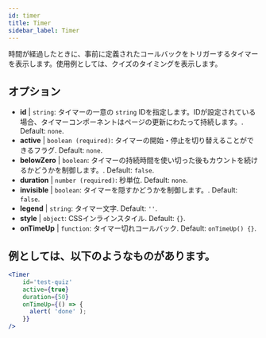 ```yaml
---
id: timer 
title: Timer
sidebar_label: Timer
---
```


時間が経過したときに、事前に定義されたコールバックをトリガーするタイマーを表示します。使用例としては、クイズのタイミングを表示します。

## オプション

* __id__ | `string`: タイマーの一意の `string` IDを指定します。IDが設定されている場合、タイマーコンポーネントはページの更新にわたって持続します。. Default: `none`.
* __active__ | `boolean (required)`: タイマーの開始・停止を切り替えることができるフラグ. Default: `none`.
* __belowZero__ | `boolean`: タイマーの持続時間を使い切った後もカウントを続けるかどうかを制御します。. Default: `false`.
* __duration__ | `number (required)`: 秒単位. Default: `none`.
* __invisible__ | `boolean`: タイマーを隠すかどうかを制御します。. Default: `false`.
* __legend__ | `string`: タイマー文字. Default: `''`.
* __style__ | `object`: CSSインラインスタイル. Default: `{}`.
* __onTimeUp__ | `function`: タイマー切れコールバック. Default: `onTimeUp() {}`.


## 例としては、以下のようなものがあります。

```jsx live
<Timer 
    id='test-quiz'
    active={true} 
    duration={50} 
    onTimeUp={() => {
      alert( 'done' );
    }}
/>
```

